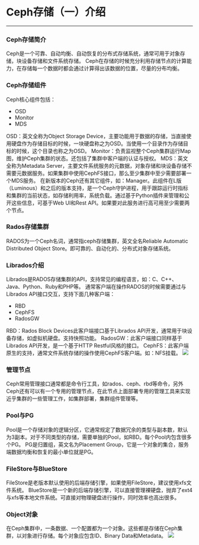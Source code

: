 # Ceph存储（一）介绍
---
### Ceph存储简介
Ceph是一个可靠、自动均衡、自动恢复的分布式存储系统，通常可用于对象存储，块设备存储和文件系统存储。
Ceph在存储的时候充分利用存储节点的计算能力，在存储每一个数据时都会通过计算得出该数据的位置，尽量的分布均衡。
### Ceph存储组件
Ceph核心组件包括：
  * OSD
  * Monitor
  * MDS

OSD：英文全称为Object Storage Device，主要功能用于数据的存储，当直接使用硬盘作为存储目标的时候，一块硬盘称之为OSD。当使用一个目录作为存储目标的时候，这个目录也称之为OSD。
Monitor：负责监视整个Ceph集群运行Map图，维护Ceph集群的状态。还包括了集群中客户端的认证与授权。
MDS：英文全称为Metadata Server，主要文件系统服务的元数据，对象存储和块设备存储不需要元数据服务。如果集群中使用CephFS接口，那么至少集群中至少需要部署一个MDS服务。
在新版本的Ceph还有其它组件，如：Manager。此组件在L版（Luminous）和之后的版本支持，是一个Ceph守护进程，用于跟踪运行时指标和集群的当前状态，如存储利用率，系统负载。通过基于Python插件来管理和公开这些信息，可基于Web UI和Rest API。如果要对此服务进行高可用至少需要两个节点。 
### Rados存储集群
RADOS为一个Ceph名词，通常指ceph存储集群，英文全名Reliable Automatic Distributed Object Store。即可靠的、自动化的、分布式对象存储系统。 
### Librados介绍
Librados是RADOS存储集群的API，支持常见的编程语言，如：C、C++、Java、Python、Ruby和PHP等。
通常客户端在操作RADOS的时候需要通过与Librados API接口交互，支持下面几种客户端：
  * RBD
  * CephFS
  * RadosGW

RBD：Rados Block Devices此客户端接口基于Librados API开发，通常用于块设备存储，如虚拟机硬盘。支持快照功能。
RadosGW：此客户端接口同样基于Librados API开发，是一个基于HTTP Restful风格的接口。
CephFS：此客户端原生的支持，通常文件系统存储的操作使用CephFS客户端。如：NFS挂载。 
[![](http://121.43.168.35/wp-content/uploads/2019/05/1.png)](https://www.linux-note.cn/wp-content/uploads/2019/05/1.png)
### 管理节点
Ceph常用管理接口通常都是命令行工具，如rados、ceph、rbd等命令，另外Ceph还有可以有一个专用的管理节点，在此节点上面部署专用的管理工具来实现近乎集群的一些管理工作，如集群部署，集群组件管理等。
### Pool与PG
Pool是一个存储对象的逻辑分区，它通常规定了数据冗余的类型与副本数，默认为3副本。对于不同类型的存储，需要单独的Pool，如RBD。每个Pool内包含很多个PG。
PG是归置组，英文名为Placement Group，它是一个对象的集合，服务端数据均衡和恢复的最小单位就是PG。
### FileStore与BlueStore
FileStore是老版本默认使用的后端存储引擎，如果使用FileStore，建议使用xfs文件系统。
BlueStore是一个新的后端存储引擎，可以直接管理裸硬盘，抛弃了ext4与xfs等本地文件系统。可直接对物理硬盘进行操作，同时效率也高出很多。 
### Object对象
在Ceph集群中，一条数据、一个配置都为一个对象。这些都是存储在Ceph集群，以对象进行存储。每个对象应包含ID、Binary Data和Metadata。 
[![](http://121.43.168.35/wp-content/uploads/2019/05/2.png)](https://www.linux-note.cn/wp-content/uploads/2019/05/2.png)
